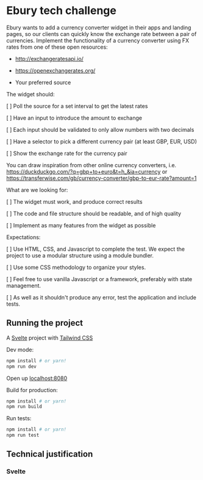 # Ebury tech challenge

Ebury wants to add a currency converter widget in their apps and landing pages, so our clients can quickly know the exchange rate between a pair of currencies. Implement the functionality of a currency converter using FX rates from one of these open resources:

- http://exchangeratesapi.io/

- https://openexchangerates.org/

- Your preferred source

The widget should:

[ ] Poll the source for a set interval to get the latest rates

[ ] Have an input to introduce the amount to exchange

  [ ] Each input should be validated to only allow numbers with two decimals

[ ] Have a selector to pick a different currency pair (at least GBP, EUR, USD)

[ ] Show the exchange rate for the currency pair

You can draw inspiration from other online currency converters, i.e. https://duckduckgo.com/?q=gbp+to+euro&t=h_&ia=currency or https://transferwise.com/gb/currency-converter/gbp-to-eur-rate?amount=1

What are we looking for:

[ ] The widget must work, and produce correct results

[ ] The code and file structure should be readable, and of high quality

[ ] Implement as many features from the widget as possible

Expectations:

[ ] Use HTML, CSS, and Javascript to complete the test. We expect the project to use a modular structure using a module bundler.

[ ] Use some CSS methodology to organize your styles.

[ ] Feel free to use vanilla Javascript or a framework, preferably with state management.

[ ] As well as it shouldn't produce any error, test the application and include tests.

## Running the project

A [Svelte](https://svelte.dev) project with [Tailwind CSS](https://tailwindcss.com)

Dev mode:

```bash
npm install # or yarn!
npm run dev
```

Open up [localhost:8080](http://localhost:8080)

Build for production:

```bash
npm install # or yarn!
npm run build
```

Run tests:

```bash
npm install # or yarn!
npm run test
```

## Technical justification

### Svelte

